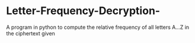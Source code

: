 # Letter-Frequency-Decryption-
A program in python to compute the relative frequency of all letters A...Z in the ciphertext given
